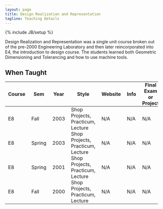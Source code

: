 ```yaml
---
layout: page
title: Design Realization and Representation
tagline: Teaching Details
---
```

{% include JB/setup %}

Design Realization and Representation was a single unit course broken out of the
pre-2000 Engineering Laboratory and then later reincorporated into E4, the introduction
to design course. The students learned both Geometric Dimensioning and Tolerancing and
how to use machine tools.

## When Taught
<style>
th, td {
    padding:  0px 10px;
}
</style>

| Course | Sem | Year | Style | Website | Info | Final Exam or Project |
| ------ | --- | ---- | ----- | ------- | ---- | --------------------- |
| E8 | Fall | 2003 | Shop Projects, Practicum, Lecture | N/A | N/A | N/A |
| E8 | Spring | 2003 | Shop Projects, Practicum, Lecture | N/A | N/A | N/A |
| E8 | Spring | 2001 | Shop Projects, Practicum, Lecture | N/A | N/A | N/A |
| E8 | Fall | 2000 | Shop Projects, Practicum, Lecture | N/A | N/A | N/A |